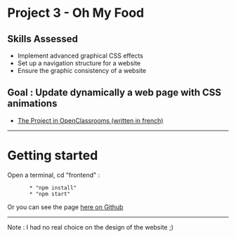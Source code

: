 # Project 3 - Oh My Food

## Skills Assessed

* Implement advanced graphical CSS effects
* Set up a navigation structure for a website
* Ensure the graphic consistency of a website

## Goal : Update dynamically a web page with CSS animations 

* [The Project in OpenClassrooms (written in french)](https://openclassrooms.com/fr/paths/185/projects/637/assignment)

***
# Getting started

Open a terminal, cd "frontend" :

           * "npm install"
           * "npm start"

Or you can see the page [here on Github](https://jotharo.github.io/P3-Oh-My-Food/) 

***

Note : I had no real choice on the design of the website ;) 

